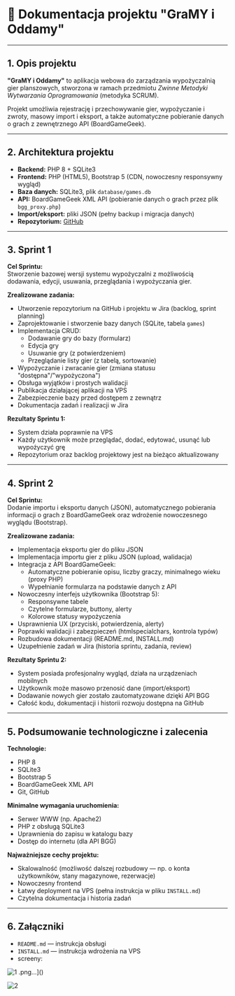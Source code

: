 # 📖 Dokumentacja projektu "GraMY i Oddamy"

---

## 1. Opis projektu

**"GraMY i Oddamy"** to aplikacja webowa do zarządzania wypożyczalnią gier planszowych, stworzona w ramach przedmiotu *Zwinne Metodyki Wytwarzania Oprogramowania* (metodyka SCRUM).

Projekt umożliwia rejestrację i przechowywanie gier, wypożyczanie i zwroty, masowy import i eksport, a także automatyczne pobieranie danych o grach z zewnętrznego API (BoardGameGeek).

---

## 2. Architektura projektu

- **Backend:** PHP 8 + SQLite3
- **Frontend:** PHP (HTML5), Bootstrap 5 (CDN, nowoczesny responsywny wygląd)
- **Baza danych:** SQLite3, plik `database/games.db`
- **API:** BoardGameGeek XML API (pobieranie danych o grach przez plik `bgg_proxy.php`)
- **Import/eksport:** pliki JSON (pełny backup i migracja danych)
- **Repozytorium:** [GitHub](https://github.com/Mariosss93/GraMY-i-OddaMY)

---

## 3. Sprint 1

**Cel Sprintu:**  
Stworzenie bazowej wersji systemu wypożyczalni z możliwością dodawania, edycji, usuwania, przeglądania i wypożyczania gier.

**Zrealizowane zadania:**
- Utworzenie repozytorium na GitHub i projektu w Jira (backlog, sprint planning)
- Zaprojektowanie i stworzenie bazy danych (SQLite, tabela `games`)
- Implementacja CRUD:
  - Dodawanie gry do bazy (formularz)
  - Edycja gry
  - Usuwanie gry (z potwierdzeniem)
  - Przeglądanie listy gier (z tabelą, sortowanie)
- Wypożyczanie i zwracanie gier (zmiana statusu "dostępna"/"wypożyczona")
- Obsługa wyjątków i prostych walidacji
- Publikacja działającej aplikacji na VPS
- Zabezpieczenie bazy przed dostępem z zewnątrz
- Dokumentacja zadań i realizacji w Jira

**Rezultaty Sprintu 1:**
- System działa poprawnie na VPS
- Każdy użytkownik może przeglądać, dodać, edytować, usunąć lub wypożyczyć grę
- Repozytorium oraz backlog projektowy jest na bieżąco aktualizowany

---

## 4. Sprint 2

**Cel Sprintu:**  
Dodanie importu i eksportu danych (JSON), automatycznego pobierania informacji o grach z BoardGameGeek oraz wdrożenie nowoczesnego wyglądu (Bootstrap).

**Zrealizowane zadania:**
- Implementacja eksportu gier do pliku JSON
- Implementacja importu gier z pliku JSON (upload, walidacja)
- Integracja z API BoardGameGeek:
  - Automatyczne pobieranie opisu, liczby graczy, minimalnego wieku (proxy PHP)
  - Wypełnianie formularza na podstawie danych z API
- Nowoczesny interfejs użytkownika (Bootstrap 5):
  - Responsywne tabele
  - Czytelne formularze, buttony, alerty
  - Kolorowe statusy wypożyczenia
- Usprawnienia UX (przyciski, potwierdzenia, alerty)
- Poprawki walidacji i zabezpieczeń (htmlspecialchars, kontrola typów)
- Rozbudowa dokumentacji (README.md, INSTALL.md)
- Uzupełnienie zadań w Jira (historia sprintu, zadania, review)

**Rezultaty Sprintu 2:**
- System posiada profesjonalny wygląd, działa na urządzeniach mobilnych
- Użytkownik może masowo przenosić dane (import/eksport)
- Dodawanie nowych gier zostało zautomatyzowane dzięki API BGG
- Całość kodu, dokumentacji i historii rozwoju dostępna na GitHub

---

## 5. Podsumowanie technologiczne i zalecenia

**Technologie:**  
- PHP 8  
- SQLite3  
- Bootstrap 5  
- BoardGameGeek XML API  
- Git, GitHub

**Minimalne wymagania uruchomienia:**  
- Serwer WWW (np. Apache2)
- PHP z obsługą SQLite3
- Uprawnienia do zapisu w katalogu bazy
- Dostęp do internetu (dla API BGG)

**Najważniejsze cechy projektu:**  
- Skalowalność (możliwość dalszej rozbudowy — np. o konta użytkowników, stany magazynowe, rezerwacje)
- Nowoczesny frontend
- Łatwy deployment na VPS (pełna instrukcja w pliku `INSTALL.md`)
- Czytelna dokumentacja i historia zadań

---

## 6. Załączniki

- `README.md` — instrukcja obsługi
- `INSTALL.md` — instrukcja wdrożenia na VPS
- screeny:

![1](https://github.com/user-attachments/assets/fe6a3240-5631-4bd9-ad3d-bb7293111fc3)
.png…]()

![2](https://github.com/user-attachments/assets/3224cac9-08d7-435c-ade7-d0606e7f45fa)




